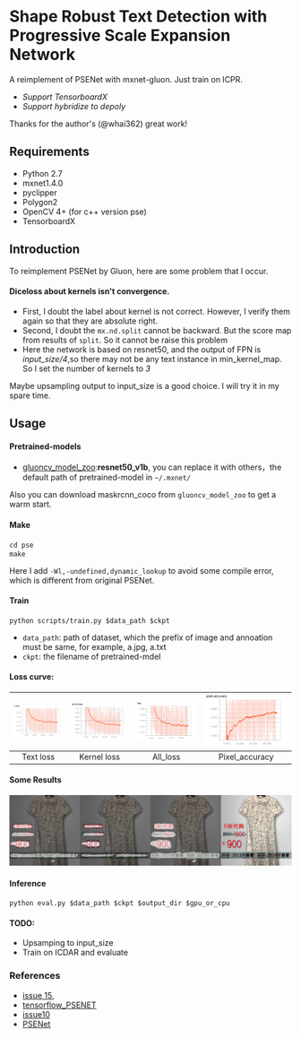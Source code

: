 # Shape Robust Text Detection with Progressive Scale Expansion Network
A reimplement of PSENet with mxnet-gluon. Just train on ICPR.

- *Support TensorboardX*
- *Support hybridize to depoly*

Thanks for the author's (@whai362) great work!

## Requirements

- Python 2.7
- mxnet1.4.0
- pyclipper
- Polygon2
- OpenCV 4+ (for c++ version pse)
- TensorboardX

## Introduction

To reimplement PSENet by Gluon, here are some problem that I occur.

#### Diceloss about kernels isn't convergence.

- First, I doubt the label about kernel is not correct. However, I verify them again so that they are absolute right.
- Second, I doubt the `mx.nd.split` cannot be backward. But the score map from results of `split`. So it cannot be raise this problem
- Here the network is based on resnet50, and the output of FPN is *input_size/4*,so there may not be any text instance in min_kernel_map. So I set the number of kernels to *3*

Maybe upsampling output to input_size is a good choice. I will try it in my spare time.


## Usage  

#### Pretrained-models

- [gluoncv_model_zoo](https://gluon-cv.mxnet.io/model_zoo/classification.html):**resnet50_v1b**, you can replace it with others，the default path of pretrained-model in `~/.mxnet/`

Also you can download maskrcnn_coco from `gluoncv_model_zoo` to get a warm start.

#### Make
```
cd pse
make
```
Here I add `-Wl,-undefined,dynamic_lookup` to avoid some compile error, which is different from original PSENet.

#### Train  

```
python scripts/train.py $data_path $ckpt
```
- `data_path`: path of dataset, which the prefix of image and annoation must be same, for example, a.jpg, a.txt  
- `ckpt`: the filename of pretrained-mdel  

#### Loss curve:

| ![image-20190614182216647](images/image-20190614182216647.png) | ![image-20190614182249280](images/image-20190614182249280.png) | ![image-20190614182313296](images/image-20190614182313296.png) | ![image-20190614182326647](images/image-20190614182326647.png) |
| :----------------------------------------------------------: | :----------------------------------------------------------: | :----------------------------------------------------------: | :----------------------------------------------------------: |
|                          Text loss                           |                         Kernel loss                          |                           All_loss                           |                        Pixel_accuracy                        |

#### Some Results

![fusion_TB1vcxDLXXXXXb1XFXXunYpLFXX](images/fusion_TB1vcxDLXXXXXb1XFXXunYpLFXX.png)

#### Inference  

```
python eval.py $data_path $ckpt $output_dir $gpu_or_cpu
```



#### TODO:

- Upsamping to input_size
- Train on ICDAR and evaluate 

### References  

- [issue 15](https://github.com/whai362/PSENet/issues/15), 
- [tensorflow_PSENET](https://github.com/liuheng92/tensorflow_PSENet) 
- [issue10](https://github.com/whai362/PSENet/issues/10)
- [PSENet](https://github.com/whai362/PSENet)


